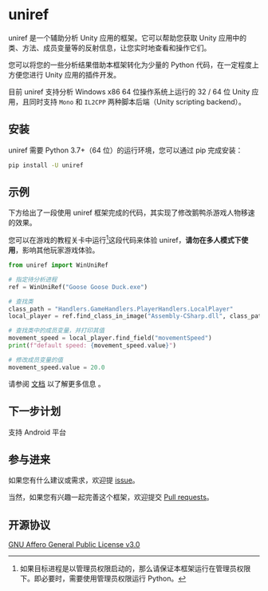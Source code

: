 # uniref

uniref 是一个辅助分析 Unity 应用的框架。它可以帮助您获取 Unity 应用中的类、方法、成员变量等的反射信息，让您实时地查看和操作它们。

您可以将您的一些分析结果借助本框架转化为少量的 Python 代码，在一定程度上方便您进行 Unity 应用的插件开发。

目前 uniref 支持分析 Windows x86 64 位操作系统上运行的 32 / 64 位 Unity 应用，且同时支持 `Mono` 和 `IL2CPP` 两种脚本后端（Unity scripting backend）。

## 安装

uniref 需要 Python 3.7+（64 位）的运行环境，您可以通过 pip 完成安装：

```bash
pip install -U uniref
```

## 示例

下方给出了一段使用 uniref 框架完成的代码，其实现了修改鹅鸭杀游戏人物移速的效果。

您可以在游戏的教程关卡中运行[^1]这段代码来体验 uniref，**请勿在多人模式下使用**，影响其他玩家游戏体验。

```Python
from uniref import WinUniRef

# 指定待分析进程
ref = WinUniRef("Goose Goose Duck.exe")

# 查找类
class_path = "Handlers.GameHandlers.PlayerHandlers.LocalPlayer"
local_player = ref.find_class_in_image("Assembly-CSharp.dll", class_path)

# 查找类中的成员变量，并打印其值
movement_speed = local_player.find_field("movementSpeed")
print(f"default speed: {movement_speed.value}")

# 修改成员变量的值
movement_speed.value = 20.0
```

请参阅 [文档](https://uniref.rtfd.io) 以了解更多信息 。

## 下一步计划

支持 Android 平台

## 参与进来

如果您有什么建议或需求，欢迎提 [issue](https://github.com/in1nit1t/uniref/issues)。

当然，如果您有兴趣一起完善这个框架，欢迎提交 [Pull requests](https://github.com/in1nit1t/uniref/pulls)。

## 开源协议

[GNU Affero General Public License v3.0](https://github.com/in1nit1t/uniref/blob/main/LICENSE)


[^1]: 如果目标进程是以管理员权限启动的，那么请保证本框架运行在管理员权限下。即必要时，需要使用管理员权限运行 Python。
